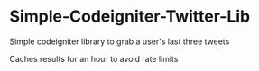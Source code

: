 Simple-Codeigniter-Twitter-Lib
==============================

Simple codeigniter library to grab a user's last three tweets

Caches results for an hour to avoid rate limits
